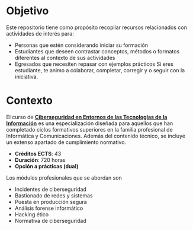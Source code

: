 # Objetivo

Este repositorio tiene como propósito recopilar recursos relacionados con actividades de interés para:
- Personas que estén considerando iniciar su formación
- Estudiantes que deseen contrastar conceptos, métodos o formatos diferentes al contexto de sus actividades
- Egresados que necesiten repasar con ejemplos prácticos
Si eres estudiante, te animo a colaborar, completar, corregir y o seguir con la iniciativa.

# Contexto

El curso de [**Ciberseguridad en Entornos de las Tecnologías de la Información**](https://www.educacionfpydeportes.gob.es/dam/jcr:f7bd11cf-d85f-4436-9ae1-5acd4d1e2041/07-fp-cs-ce-ciberseguridad.pdf) es una especialización diseñada para aquellos que han completado ciclos formativos superiores en la familia profesional de Informática y Comunicaciones. Además del contenido técnico, se incluye un extenso apartado de cumplimiento normativo.

- **Créditos ECTS**: 43
- **Duración**: 720 horas
- **Opción a prácticas (dual)**

Los módulos profesionales que se abordan son
- Incidentes de ciberseguridad
- Bastionado de redes y sistemas
- Puesta en producción segura
- Análisis forense informático
- Hacking ético
- Normativa de ciberseguridad


